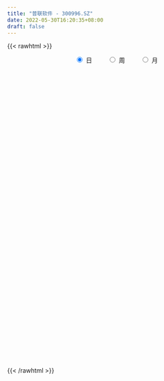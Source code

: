 ```yaml
---
title: "普联软件 - 300996.SZ"
date: 2022-05-30T16:20:35+08:00
draft: false
---
```

{{< rawhtml >}}
    <div style="text-align: center">
        <label style="padding: 1rem;"><input style="margin-right: .5rem" type="radio" name="period" value="D" checked onclick="period_change(this)">日</label>
        <label style="padding: 1rem;"><input style="margin-right: .5rem" type="radio" name="period" value="W" onclick="period_change(this)">周</label>
        <label style="padding: 1rem;"><input style="margin-right: .5rem" type="radio" name="period" value="M" onclick="period_change(this)">月</label>
    </div>
    <div id="chart" style="height: 700px;"></div> 
    <script type="text/javascript">
        const D_v = [142601.96,111900.47,72242.95,81800.28,67051.94,64622.06,124311.1,95463.68,108539.13,84995.01,64079.3,63617.65,51700.39,45457.35,52645.74,56932.58,32060.9,29412.04,27692.77,28873.07,28022.86,24027.59,29975.28,26507.04,40527.64,62276.88,44145.98,32476.55,49147.53,36404.63,59305.63,48139.12,38609.13,39629.66,39500.11,39567.78,41289.82,30405.05,28389.54,23188.71,51110.58,51466.38,85468.37,50717.25,47217.21,30552.26,25749.87,35696.17,25672.83,38298.48,31183.93,52783.72,42134.86,68786.13,50019.7,42070.42,51841.87,39670.7,34430.77,26188.27,32298.66,23941.92,21732.93,40367.74,59920.37,48935.9,97992.09,74725.49,39202.69,40246.09,26915.83,34892.8,38337.08,24047.63,22550.39,34819.37,29261.34,36698.12,53859.85,57507.45,26993.15,23799.8,15595.06,25746.22,17704.24,18199.3,13917.91,13530.52,16225.76,11380.35,14546.75,40065.43,25367.16,23063.21,14669.7,17284.73,18234.17,13781.77,10842.88,10532.2,15412.35,8896.25,14199.1,26988.55,18275.12,21489.85,24735.43,21212.57,29852.92,25080.89,58076.34,56974.24,40743.23,40248.68,30764.33,30582.59,30853.16,35772.03,33298.49,23902.95,24876.71,70221.24,52127.25,35212.88,30666.95,19268.5,13794.46,16917.69,21049.68,12273.19,19635.48,26065.22,20283.31,24446.6,20165.36,14203.26,19223.93,12173.0,14901.15,11984.41,14591.35,10362.75,10769.8,10362.34,18680.17,14750.29,13071.64,16039.02,20184.8,10988.75,12422.66,23704.06,18799.69,129528.75,179447.18,131565.22,88630.58,77169.82,67223.8,76186.47,113593.6,67077.1,65632.71,120099.05,93590.82,85797.23,74718.3,68339.92,43380.14,37790.07,41653.71,35820.18,25896.53,47473.4,45619.23,37273.32,37445.67,24614.51,20680.62,17037.79,17096.06,52720.56,45123.21,29952.28,24865.85,22113.53,18396.4,29620.49,19277.11,25011.33,23802.66,26208.87,20349.21,19576.85,16598.62,27034.69,18422.01,11580.0,24730.16,19614.12,42689.77,52623.37,25796.43,23151.72,21859.64,29565.89,20341.72,18895.01,26773.03,22429.46,22851.06,10285.97,8790.19,12217.53,12982.78,13276.96,16690.04,13973.08,19690.37,31189.25,22252.48,14461.01,41111.87,23746.77,19544.58,20445.45,18393.26,16887.89,13214.65,11862.14,14033.13,11804.03,14127.97,15914.09,28719.9,67724.41,52137.34,32567.51,22663.45]
const D_histogram = [0.0,-0.5801280912,-1.0529234208,-1.2355441056,-1.3953521473,-1.0352978209,-0.2903650911,-0.163849972,0.2522687009,0.4215788932,0.403268697,0.4795642192,0.4570039267,0.3624512327,0.20654777,-0.094015361,-0.2453674183,-0.3526435554,-0.3295719483,-0.4280270543,-0.3632113947,-0.3238920046,-0.2486394591,-0.1855645805,-0.0457097955,0.1796696028,0.3888791385,0.454757368,0.6318204047,0.6642971204,0.409355261,0.1639436566,0.0553401282,-0.024272034,-0.121134162,-0.1951258115,-0.3304035797,-0.4068667393,-0.4937715243,-0.4739113303,-0.3530982107,-0.1487367128,0.1618242754,0.3202533724,0.3157477854,0.2728413837,0.270436821,0.1896962442,0.1171674809,0.1426910088,0.0895370391,0.2086996334,0.1981373633,0.3795460498,0.3851344905,0.3372659827,0.3809982699,0.3228788825,0.2517011624,0.1742391001,0.0480321815,-0.011573959,-0.0256595771,0.0449704116,0.1258689625,0.1369257333,0.3343161315,0.3767942842,0.3392381135,0.3131424897,0.2482974806,0.1085001223,0.0584699278,-0.0341426153,-0.0981600923,-0.0280050217,0.0275829582,0.0622568495,0.0881550581,-0.1794002412,-0.3596432727,-0.5504205342,-0.5936637003,-0.4803928317,-0.3909320546,-0.3523003166,-0.2995434856,-0.2595252598,-0.2044533825,-0.1524375636,-0.0757560861,0.0125318602,0.0291667564,0.0717026028,0.0997635415,0.0987952727,0.0435793523,-0.0396965508,-0.0769322325,-0.0624172275,-0.0991687503,-0.0853307377,-0.0340226883,0.0557851849,0.1283788935,0.1986762387,0.2797655721,0.2941138835,0.3344498732,0.3781272507,0.4522159666,0.5561951934,0.4739092875,0.488343963,0.4595636377,0.4412937593,0.3999840778,0.351147998,0.3320863279,0.2318437912,0.1332892232,0.1873146146,0.0473142288,-0.1145373117,-0.3367265041,-0.454654446,-0.5025360267,-0.4921562701,-0.476788503,-0.4491936527,-0.3797431671,-0.2962722104,-0.1944972771,-0.2170636146,-0.2667920265,-0.2308767346,-0.1898504602,-0.185731385,-0.2278247021,-0.2514720634,-0.2044623325,-0.1674119432,-0.1211635275,-0.0675266054,0.0208155399,0.0330771189,0.0712057082,0.1051343308,0.1381839026,0.1359093423,0.1648085009,0.2025365679,0.242108208,0.5590476583,0.8991362658,1.1589542043,1.176578637,1.1766478451,1.077423318,0.9495523262,0.9014262977,0.5569213229,0.4406239444,0.6103010495,0.547350254,0.4885682227,0.2430161143,-0.1544938033,-0.4309287936,-0.5851599353,-0.7358361264,-0.832531235,-0.8286348533,-0.6850961287,-0.7161786012,-0.6520272361,-0.7025292017,-0.6223763331,-0.5650762514,-0.5074528467,-0.4395378674,-0.4174510901,-0.4866064787,-0.5729762611,-0.6825475866,-0.7446060602,-0.732277787,-0.7012502934,-0.6881229628,-0.6758898782,-0.5751986482,-0.4393938221,-0.3380502568,-0.2169061183,-0.1168980515,0.0108348993,0.044104147,0.0610123346,0.108817406,0.0951786233,0.2694980252,0.2768067297,0.2413656935,0.2238720064,0.1299083566,-0.0199403854,-0.1837057973,-0.1797519474,-0.1522994984,-0.1628262907,-0.2207854448,-0.1998122994,-0.1690344535,-0.1572582335,-0.2212323085,-0.2803514436,-0.4378099518,-0.5538671426,-0.5296254278,-0.5591285221,-0.5043123521,-0.400259628,-0.2541512928,-0.1391218121,-0.020324448,0.0782840909,0.1922485104,0.2540379715,0.2824532808,0.3010336107,0.3384907486,0.3480557322,0.3809634102,0.4329284123,0.4344151027,0.5684826597,0.559707372,0.5097248864,0.4685581111]
const D_fast = [0.0,-0.725160114,-1.4611862988,-1.95269301,-2.4613390885,-2.3601092174,-1.6877677603,-1.6022151343,-1.1230292861,-0.8483243705,-0.7658173925,-0.5696308155,-0.4779401263,-0.4818800122,-0.5861465323,-0.9102135036,-1.1229074155,-1.3183444414,-1.3776658214,-1.583127691,-1.60911488,-1.6507684911,-1.6376758103,-1.6209920769,-1.4925647407,-1.2222679418,-0.9158386214,-0.7362710499,-0.4012529121,-0.2027019162,-0.3553049603,-0.5597306506,-0.654499147,-0.7401793177,-0.8673249862,-0.9900980885,-1.2079767517,-1.3861565961,-1.5965042622,-1.6951219008,-1.6625833339,-1.4954060141,-1.1443889571,-0.905896517,-0.8314651577,-0.8061612134,-0.7409565709,-0.7742730866,-0.8175099797,-0.7563136996,-0.7870834095,-0.6157459069,-0.5767738361,-0.3004786373,-0.1986065739,-0.1621585861,-0.0231767314,-0.0005763982,-0.0088288277,-0.0427311149,-0.1569299882,-0.2194296184,-0.2399301308,-0.1580575392,-0.0456917477,-0.0004035435,0.2805658876,0.4172426112,0.464495969,0.5166859675,0.5139153286,0.4012430009,0.3658302883,0.2646820914,0.1761245914,0.2392784066,0.3017621261,0.3520002296,0.3999372028,0.0875318432,-0.1826220065,-0.5110044015,-0.7026634927,-0.7094908321,-0.7177630685,-0.7672064097,-0.7893354501,-0.8141985393,-0.8102400076,-0.7963335796,-0.7385911236,-0.6471702123,-0.6232436269,-0.5627821298,-0.5097803058,-0.4860497565,-0.5303708388,-0.6235708795,-0.6800396193,-0.6811289213,-0.7426726316,-0.7501673035,-0.7073649262,-0.6036107567,-0.4989223247,-0.3789559199,-0.2279251934,-0.1400484112,-0.0160999532,0.122109237,0.3092519446,0.5522799697,0.5884713857,0.724992052,0.8111026361,0.9031561976,0.9618425355,1.0007934551,1.064753367,1.0224717782,0.9572395159,1.058093561,0.9299217323,0.7394358639,0.4330650455,0.2014734921,0.0279579048,-0.0847014061,-0.1885307648,-0.2732343277,-0.2987196339,-0.2893167298,-0.2361661157,-0.3129983569,-0.4294247755,-0.4512286672,-0.4576650078,-0.4999787789,-0.5990282715,-0.6855436487,-0.6896495009,-0.6944520974,-0.6784945636,-0.6417392928,-0.5481932625,-0.5276624039,-0.4717323875,-0.4115201822,-0.3439246347,-0.3122218595,-0.2421205757,-0.1537583667,-0.0536596745,0.4030416903,0.9679143642,1.5174708539,1.8292399457,2.1234711152,2.2936024176,2.4031195073,2.5803500533,2.3750754092,2.3689340168,2.6911863843,2.7650731522,2.8284331766,2.6436350968,2.2075017284,1.8233345397,1.5228134142,1.1881781915,0.8833502741,0.6800879425,0.652352635,0.4422255121,0.3433700681,0.1172358022,0.0417945875,-0.0421743937,-0.1114142007,-0.1533836882,-0.2356596834,-0.4264666917,-0.6560805394,-0.9362887615,-1.1844987502,-1.3552399237,-1.4995250035,-1.6584284136,-1.8151677985,-1.8582762306,-1.8323198599,-1.8154888589,-1.74857125,-1.677787696,-1.5473460204,-1.5030507359,-1.4708894647,-1.3958800418,-1.3857241687,-1.1440302605,-1.0675198736,-1.0426194865,-1.0041451719,-1.0656317326,-1.220465571,-1.4301574321,-1.4711415691,-1.4817639948,-1.5329973596,-1.646152875,-1.6751328045,-1.6866135719,-1.7141519103,-1.8334340624,-1.9626410584,-2.2295520546,-2.4840760311,-2.5922406732,-2.761525898,-2.8327878161,-2.8287999989,-2.746229487,-2.6659804592,-2.5522642072,-2.4340846455,-2.2720580984,-2.1467591444,-2.047730515,-1.9538917824,-1.8318119573,-1.7352330407,-1.6070845102,-1.4468874049,-1.3367969389,-1.060608717,-0.9294571617,-0.8520084256,-0.7760356732]
const D_slow = [0.0,-0.1450320228,-0.408262878,-0.7171489044,-1.0659869412,-1.3248113965,-1.3974026692,-1.4383651622,-1.375297987,-1.2699032637,-1.1690860895,-1.0491950347,-0.934944053,-0.8443312448,-0.7926943023,-0.8161981426,-0.8775399971,-0.965700886,-1.0480938731,-1.1551006367,-1.2459034853,-1.3268764865,-1.3890363513,-1.4354274964,-1.4468549452,-1.4019375446,-1.3047177599,-1.1910284179,-1.0330733168,-0.8669990366,-0.7646602214,-0.7236743072,-0.7098392752,-0.7159072837,-0.7461908242,-0.7949722771,-0.877573172,-0.9792898568,-1.1027327379,-1.2212105705,-1.3094851232,-1.3466693014,-1.3062132325,-1.2261498894,-1.1472129431,-1.0790025971,-1.0113933919,-0.9639693308,-0.9346774606,-0.8990047084,-0.8766204486,-0.8244455403,-0.7749111995,-0.680024687,-0.5837410644,-0.4994245687,-0.4041750013,-0.3234552806,-0.2605299901,-0.216970215,-0.2049621697,-0.2078556594,-0.2142705537,-0.2030279508,-0.1715607102,-0.1373292768,-0.053750244,0.0404483271,0.1252578555,0.2035434779,0.265617848,0.2927428786,0.3073603606,0.2988247067,0.2742846837,0.2672834282,0.2741791678,0.2897433802,0.3117821447,0.2669320844,0.1770212662,0.0394161327,-0.1089997924,-0.2290980003,-0.326831014,-0.4149060931,-0.4897919645,-0.5546732795,-0.6057866251,-0.643896016,-0.6628350375,-0.6597020725,-0.6524103834,-0.6344847327,-0.6095438473,-0.5848450291,-0.5739501911,-0.5838743288,-0.6031073869,-0.6187116938,-0.6435038813,-0.6648365658,-0.6733422378,-0.6593959416,-0.6273012182,-0.5776321586,-0.5076907655,-0.4341622947,-0.3505498264,-0.2560180137,-0.142964022,-0.0039152237,0.1145620982,0.236648089,0.3515389984,0.4618624382,0.5618584577,0.6496454572,0.7326670391,0.790627987,0.8239502927,0.8707789464,0.8826075036,0.8539731757,0.7697915496,0.6561279381,0.5304939315,0.4074548639,0.2882577382,0.175959325,0.0810235332,0.0069554806,-0.0416688386,-0.0959347423,-0.1626327489,-0.2203519326,-0.2678145476,-0.3142473939,-0.3712035694,-0.4340715853,-0.4851871684,-0.5270401542,-0.5573310361,-0.5742126874,-0.5690088025,-0.5607395227,-0.5429380957,-0.516654513,-0.4821085373,-0.4481312018,-0.4069290766,-0.3562949346,-0.2957678826,-0.156005968,0.0687780984,0.3585166495,0.6526613088,0.9468232701,1.2161790996,1.4535671811,1.6789237555,1.8181540863,1.9283100724,2.0808853348,2.2177228982,2.3398649539,2.4006189825,2.3619955317,2.2542633333,2.1079733495,1.9240143179,1.7158815091,1.5087227958,1.3374487636,1.1584041133,0.9953973043,0.8197650039,0.6641709206,0.5229018577,0.396038646,0.2861541792,0.1817914067,0.060139787,-0.0831042783,-0.2537411749,-0.43989269,-0.6229621367,-0.7982747101,-0.9703054508,-1.1392779203,-1.2830775824,-1.3929260379,-1.4774386021,-1.5316651317,-1.5608896445,-1.5581809197,-1.547154883,-1.5319017993,-1.5046974478,-1.480902792,-1.4135282857,-1.3443266033,-1.2839851799,-1.2280171783,-1.1955400892,-1.2005251855,-1.2464516348,-1.2913896217,-1.3294644963,-1.370171069,-1.4253674302,-1.475320505,-1.5175791184,-1.5568936768,-1.6122017539,-1.6822896148,-1.7917421028,-1.9302088884,-2.0626152454,-2.2023973759,-2.328475464,-2.4285403709,-2.4920781942,-2.5268586472,-2.5319397592,-2.5123687364,-2.4643066088,-2.4007971159,-2.3301837958,-2.2549253931,-2.1703027059,-2.0832887729,-1.9880479203,-1.8798158172,-1.7712120416,-1.6290913767,-1.4891645337,-1.3617333121,-1.2445937843]
const D_data = [['2021-06-03', 37.5391, 41.8328, 37.1711, 48.7947],['2021-06-04', 35.5763, 32.7424, 32.356, 36.6804],['2021-06-07', 31.0372, 30.5343, 30.3625, 32.6811],['2021-06-08', 30.8532, 31.393, 30.3073, 33.9201],['2021-06-09', 30.6753, 29.5651, 29.3198, 31.1599],['2021-06-10', 30.8471, 35.4781, 30.8287, 35.4781],['2021-06-11', 39.7228, 42.575, 38.3365, 42.575],['2021-06-15', 40.0356, 36.803, 36.6742, 40.4772],['2021-06-16', 36.1897, 41.7408, 36.1283, 43.857],['2021-06-17', 39.3179, 40.3177, 37.5391, 42.667],['2021-06-18', 39.3486, 38.5328, 37.5882, 40.8514],['2021-06-21', 37.9807, 40.0724, 37.6618, 42.164],['2021-06-22', 40.0846, 39.2136, 38.3733, 40.1153],['2021-06-23', 39.1339, 38.1954, 37.7231, 39.3118],['2021-06-24', 38.6371, 36.8582, 36.5761, 40.3913],['2021-06-25', 35.4352, 33.7361, 33.6134, 35.9811],['2021-06-28', 33.2884, 34.1226, 33.2884, 34.7421],['2021-06-29', 33.7484, 33.6012, 33.5582, 34.9016],['2021-06-30', 33.5582, 34.5887, 33.5582, 34.7114],['2021-07-01', 34.5213, 32.3989, 32.2211, 34.5213],['2021-07-02', 32.7424, 33.8649, 32.264, 33.8649],['2021-07-05', 34.7175, 33.3681, 32.9694, 34.7175],['2021-07-06', 33.043, 33.7055, 32.7486, 34.5949],['2021-07-07', 33.043, 33.5521, 32.0616, 33.6748],['2021-07-08', 33.4417, 34.7666, 32.6627, 34.9629],['2021-07-09', 35.0856, 36.6804, 34.9629, 39.2566],['2021-07-12', 36.0363, 37.6924, 35.9443, 38.2384],['2021-07-13', 37.306, 36.803, 36.803, 38.1954],['2021-07-14', 36.5577, 39.1339, 36.4902, 40.3423],['2021-07-15', 38.9499, 38.2752, 37.7538, 40.0417],['2021-07-16', 37.0857, 34.3832, 34.0577, 37.7663],['2021-07-19', 33.5349, 33.2686, 31.9568, 33.8801],['2021-07-20', 32.7557, 34.0084, 32.5585, 34.5015],['2021-07-21', 33.5941, 33.7716, 33.17, 34.2352],['2021-07-22', 33.7125, 32.9135, 32.3612, 33.7125],['2021-07-23', 32.9234, 32.4993, 32.4993, 34.2254],['2021-07-26', 32.0456, 30.8324, 30.2801, 32.0554],['2021-07-27', 31.365, 30.5661, 30.4872, 31.9174],['2021-07-28', 30.7239, 29.4812, 28.8992, 30.9113],['2021-07-29', 29.7869, 30.0828, 29.7869, 30.428],['2021-07-30', 31.5426, 31.2171, 31.148, 33.1897],['2021-08-02', 30.1814, 32.7557, 29.6981, 33.5251],['2021-08-03', 32.2527, 35.3004, 32.2527, 38.072],['2021-08-04', 34.324, 34.6791, 33.8604, 35.3103],['2021-08-05', 34.2254, 33.1404, 32.5289, 34.8961],['2021-08-06', 33.3179, 32.6078, 32.2922, 33.6336],['2021-08-09', 32.6177, 33.0615, 32.3711, 33.2489],['2021-08-10', 32.9431, 31.8976, 31.6215, 33.022],['2021-08-11', 32.1639, 31.5722, 31.4143, 32.1639],['2021-08-12', 31.4834, 32.6472, 31.4834, 33.022],['2021-08-13', 32.5486, 31.5524, 31.2368, 32.5486],['2021-08-16', 31.3058, 33.89, 31.1678, 34.0281],['2021-08-17', 33.5349, 32.6078, 32.45, 33.8111],['2021-08-18', 32.0554, 35.6062, 32.0554, 35.8035],['2021-08-19', 35.0144, 34.1267, 33.8308, 35.3892],['2021-08-20', 33.4856, 33.5547, 32.3809, 34.1267],['2021-08-23', 33.6138, 34.9158, 33.2193, 35.9909],['2021-08-24', 34.6692, 33.8308, 33.7421, 34.9158],['2021-08-25', 33.6632, 33.5053, 33.3771, 35.0637],['2021-08-26', 32.9431, 33.1601, 32.4303, 33.9295],['2021-08-27', 32.9925, 32.0554, 31.4242, 32.9925],['2021-08-30', 32.5387, 32.3711, 32.1245, 33.5053],['2021-08-31', 32.1245, 32.6966, 31.4932, 32.8445],['2021-09-01', 32.1442, 33.89, 32.1442, 34.1267],['2021-09-02', 33.4856, 34.4719, 33.2489, 35.6259],['2021-09-03', 35.478, 33.9295, 33.8703, 37.0462],['2021-09-06', 34.6396, 37.0068, 34.5311, 39.4134],['2021-09-07', 36.4939, 36.0007, 35.1229, 36.7898],['2021-09-08', 36.0007, 35.3103, 34.6396, 36.0007],['2021-09-09', 35.5076, 35.5668, 34.7481, 35.8232],['2021-09-10', 35.4681, 35.0933, 34.6692, 35.4681],['2021-09-13', 35.0341, 33.7815, 33.2588, 35.0341],['2021-09-14', 34.0281, 34.5015, 33.5744, 35.4977],['2021-09-15', 34.5213, 33.6336, 33.3179, 34.5213],['2021-09-16', 33.5842, 33.5547, 33.3673, 34.4029],['2021-09-17', 33.6632, 35.2413, 33.387, 35.33],['2021-09-22', 34.7876, 35.4385, 34.5706, 35.9711],['2021-09-23', 35.8232, 35.4977, 34.7678, 36.0796],['2021-09-24', 35.3103, 35.6555, 35.3103, 37.4408],['2021-09-27', 35.4089, 31.3256, 31.2664, 36.0994],['2021-09-28', 30.576, 31.0198, 30.3393, 31.4834],['2021-09-29', 30.9508, 29.5305, 29.4713, 30.9508],['2021-09-30', 29.4516, 30.2801, 29.4516, 30.5267],['2021-10-08', 30.6549, 31.9765, 30.6549, 32.5486],['2021-10-11', 31.9963, 31.8385, 31.5426, 32.3908],['2021-10-12', 31.6806, 31.1974, 30.5267, 32.1048],['2021-10-13', 31.0198, 31.296, 30.8225, 31.6905],['2021-10-14', 31.1974, 31.0889, 30.8324, 31.5623],['2021-10-15', 31.0494, 31.2664, 30.7634, 32.0357],['2021-10-18', 31.079, 31.2861, 30.6746, 31.6708],['2021-10-19', 31.5228, 31.7596, 31.1579, 31.8385],['2021-10-20', 33.3377, 32.233, 32.233, 35.3103],['2021-10-21', 31.7596, 31.5426, 31.4735, 32.4007],['2021-10-22', 31.2861, 31.9765, 31.2664, 32.667],['2021-10-25', 31.7694, 31.9667, 30.931, 31.9864],['2021-10-26', 32.3316, 31.6708, 31.5623, 32.8051],['2021-10-27', 31.6708, 30.8127, 30.4872, 31.868],['2021-10-28', 30.9508, 30.0039, 29.6094, 31.2269],['2021-10-29', 30.0039, 30.1223, 29.7179, 30.428],['2021-11-01', 29.9644, 30.5661, 29.9644, 30.8521],['2021-11-02', 30.7535, 29.708, 29.2642, 30.9212],['2021-11-03', 29.5896, 30.1124, 29.3135, 30.1814],['2021-11-04', 30.3688, 30.6154, 30.0138, 30.6746],['2021-11-05', 31.0889, 31.3946, 30.9508, 31.947],['2021-11-08', 31.2269, 31.6017, 30.645, 31.8089],['2021-11-09', 31.5623, 32.0061, 31.2763, 32.2133],['2021-11-10', 32.0061, 32.667, 31.6215, 32.6966],['2021-11-11', 32.2922, 32.2527, 32.1048, 32.8642],['2021-11-12', 32.2034, 32.9234, 31.9075, 33.0911],['2021-11-15', 33.0023, 33.4363, 33.0023, 33.7914],['2021-11-16', 33.5448, 34.4423, 33.1404, 35.9613],['2021-11-17', 34.3043, 35.695, 33.9295, 35.7147],['2021-11-18', 35.7048, 33.8407, 33.7618, 36.1388],['2021-11-19', 34.1859, 35.2807, 33.8506, 36.4544],['2021-11-22', 34.5213, 35.1229, 34.4226, 35.5076],['2021-11-23', 34.8172, 35.547, 34.8172, 36.0007],['2021-11-24', 36.0007, 35.5076, 34.827, 36.1585],['2021-11-25', 35.5076, 35.5569, 34.6988, 36.4939],['2021-11-26', 35.5766, 36.1191, 34.8961, 36.4544],['2021-11-29', 35.0243, 35.113, 34.6297, 36.1388],['2021-11-30', 35.3892, 34.8566, 34.6002, 35.8627],['2021-12-01', 34.9651, 36.8983, 34.5607, 37.4309],['2021-12-02', 36.129, 34.4522, 33.9591, 36.5531],['2021-12-03', 34.324, 33.456, 33.3377, 34.5114],['2021-12-06', 33.239, 31.5919, 31.4932, 33.3179],['2021-12-07', 31.6905, 31.7596, 31.1678, 31.9371],['2021-12-08', 31.8878, 31.8878, 31.6017, 32.0949],['2021-12-09', 31.8385, 32.1837, 31.7398, 32.3218],['2021-12-10', 32.5979, 31.9765, 31.7102, 32.5979],['2021-12-13', 31.7891, 31.9075, 31.5919, 32.1738],['2021-12-14', 31.7596, 32.3809, 31.6708, 32.6275],['2021-12-15', 32.1738, 32.7064, 32.1738, 33.2193],['2021-12-16', 32.7557, 33.239, 32.5979, 33.3377],['2021-12-17', 33.2094, 31.7201, 31.7201, 33.2094],['2021-12-20', 33.1108, 30.9705, 30.9113, 33.1996],['2021-12-21', 31.0198, 31.7793, 30.9705, 31.8878],['2021-12-22', 31.7694, 31.8483, 31.582, 32.8051],['2021-12-23', 31.8483, 31.3157, 31.296, 32.0357],['2021-12-24', 31.2763, 30.4182, 30.3294, 31.6609],['2021-12-27', 30.4675, 30.2209, 29.9053, 30.7141],['2021-12-28', 30.4083, 30.9212, 30.1814, 31.1974],['2021-12-29', 31.0691, 30.8028, 30.3886, 31.1875],['2021-12-30', 30.7535, 30.9508, 30.7535, 31.3453],['2021-12-31', 30.9902, 31.1579, 30.8521, 31.4045],['2022-01-04', 31.4341, 31.8779, 31.0297, 32.016],['2022-01-05', 31.6609, 31.1382, 30.8817, 32.2034],['2022-01-06', 31.0494, 31.5623, 30.931, 31.7891],['2022-01-07', 31.7694, 31.7004, 31.3946, 31.9568],['2022-01-10', 31.7102, 31.8976, 30.3787, 32.233],['2022-01-11', 31.9272, 31.582, 31.4735, 32.0752],['2022-01-12', 31.9568, 32.1048, 31.6708, 32.3612],['2022-01-13', 32.3316, 32.4894, 31.9371, 33.1207],['2022-01-14', 32.2626, 32.8544, 32.1245, 33.2982],['2022-01-17', 33.5349, 37.5887, 32.8741, 39.3345],['2022-01-18', 41.603, 40.2419, 39.7783, 45.1045],['2022-01-19', 38.2594, 41.7214, 38.1509, 44.562],['2022-01-20', 41.751, 40.449, 39.4529, 42.5302],['2022-01-21', 40.4096, 41.3367, 40.0447, 44.1872],['2022-01-24', 40.3899, 40.883, 39.729, 42.2737],['2022-01-25', 41.751, 40.9126, 39.946, 43.3192],['2022-01-26', 41.1, 42.402, 37.4309, 44.0491],['2022-01-27', 41.4354, 38.4567, 38.3383, 42.0666],['2022-01-28', 39.0287, 40.7351, 38.4567, 43.3883],['2022-02-07', 41.9778, 45.1735, 40.7154, 47.2251],['2022-02-08', 44.5127, 43.3192, 41.751, 44.7395],['2022-02-09', 42.4118, 43.7828, 41.82, 45.9429],['2022-02-10', 43.3981, 41.248, 39.4529, 43.6546],['2022-02-11', 41.2282, 37.9734, 37.8254, 41.2282],['2022-02-14', 37.4901, 37.7564, 36.5432, 38.3679],['2022-02-15', 37.855, 38.0227, 36.9871, 38.7822],['2022-02-16', 38.7427, 36.9969, 36.3459, 38.8216],['2022-02-17', 36.8786, 36.632, 36.1487, 37.4112],['2022-02-18', 36.5136, 37.204, 36.3361, 37.5789],['2022-02-21', 37.3816, 38.9498, 37.1843, 39.157],['2022-02-22', 38.4665, 36.6813, 35.981, 38.4665],['2022-02-23', 36.4544, 37.569, 35.695, 38.0424],['2022-02-24', 36.9969, 35.7542, 34.6199, 37.9635],['2022-02-25', 35.7048, 37.0462, 35.7048, 37.1449],['2022-02-28', 37.1646, 36.7405, 36.0994, 37.7761],['2022-03-01', 36.7799, 36.6912, 36.4051, 37.2534],['2022-03-02', 36.6616, 36.8292, 36.0402, 37.066],['2022-03-03', 38.6441, 36.1881, 36.1881, 38.8512],['2022-03-04', 35.1229, 34.5706, 34.1169, 36.0895],['2022-03-07', 33.8407, 33.5053, 33.0418, 34.2451],['2022-03-08', 33.5251, 32.1541, 32.0357, 34.0182],['2022-03-09', 32.3119, 31.6609, 30.576, 32.667],['2022-03-10', 32.5486, 31.7891, 31.4439, 32.7459],['2022-03-11', 31.1776, 31.4637, 30.4675, 31.5524],['2022-03-14', 30.9902, 30.6746, 30.576, 31.5327],['2022-03-15', 31.0987, 30.0335, 29.8855, 31.3354],['2022-03-16', 30.2406, 30.7732, 29.2148, 30.8719],['2022-03-17', 31.0889, 31.2565, 30.8817, 32.0554],['2022-03-18', 31.2565, 30.9508, 30.2801, 31.2565],['2022-03-21', 31.296, 31.365, 30.8423, 31.6116],['2022-03-22', 31.1184, 31.3453, 30.8225, 31.4834],['2022-03-23', 31.2467, 32.0456, 31.0494, 32.3119],['2022-03-24', 31.8385, 31.0987, 30.9804, 31.8385],['2022-03-25', 31.0987, 30.8521, 30.793, 31.7201],['2022-03-28', 30.9212, 31.2664, 30.0828, 32.1935],['2022-03-29', 31.4143, 30.4576, 30.2406, 31.4143],['2022-03-30', 30.9212, 33.1897, 30.9212, 33.3377],['2022-03-31', 32.1837, 31.6116, 30.8423, 32.5387],['2022-04-01', 31.1776, 31.0198, 30.8916, 31.5623],['2022-04-06', 30.9508, 31.1086, 30.7141, 31.6511],['2022-04-07', 31.148, 29.8165, 29.777, 31.3058],['2022-04-08', 29.5798, 28.3272, 28.268, 30.1716],['2022-04-11', 28.1792, 27.0449, 26.8477, 28.1792],['2022-04-12', 27.331, 28.3863, 26.6405, 28.4061],['2022-04-13', 28.3074, 28.4455, 27.6269, 29.6981],['2022-04-14', 28.2482, 27.6959, 27.3211, 28.5935],['2022-04-15', 27.5874, 26.5616, 26.1375, 27.617],['2022-04-18', 26.3841, 27.0745, 26.1375, 27.2817],['2022-04-19', 26.9364, 26.9759, 26.897, 27.4888],['2022-04-20', 27.1238, 26.5025, 26.3348, 27.5381],['2022-04-21', 25.8909, 25.0328, 25.0131, 26.2362],['2022-04-22', 24.8553, 24.3227, 24.2536, 25.1907],['2022-04-25', 24.0958, 21.9654, 21.9654, 24.0958],['2022-04-26', 21.9752, 21.0777, 21.0284, 22.3895],['2022-04-27', 20.1111, 21.8667, 20.1111, 21.995],['2022-04-28', 21.7977, 20.4366, 19.6771, 21.7977],['2022-04-29', 20.6634, 20.8114, 20.2196, 21.0777],['2022-05-05', 20.8804, 21.1566, 20.2393, 21.5906],['2022-05-06', 20.8903, 21.7484, 20.3774, 23.0997],['2022-05-09', 21.058, 21.5511, 20.9396, 21.8963],['2022-05-10', 21.3045, 21.8076, 20.7423, 21.8667],['2022-05-11', 21.7188, 21.8076, 21.6991, 22.5572],['2022-05-12', 21.5906, 22.3303, 21.5906, 22.3895],['2022-05-13', 22.429, 21.9851, 21.6695, 22.4585],['2022-05-16', 22.1331, 21.6892, 21.5906, 22.4388],['2022-05-17', 21.9654, 21.6004, 21.1073, 21.9654],['2022-05-18', 21.78, 21.93, 21.7, 22.34],['2022-05-19', 21.5, 21.68, 21.03, 22.15],['2022-05-20', 21.77, 22.09, 21.61, 22.16],['2022-05-23', 22.22, 22.61, 22.2, 22.99],['2022-05-24', 22.83, 22.21, 22.2, 23.45],['2022-05-25', 22.21, 24.4, 22.15, 25.38],['2022-05-26', 24.14, 23.18, 22.78, 24.21],['2022-05-27', 23.14, 22.73, 22.34, 23.14],['2022-05-30', 22.64, 22.8, 22.4, 22.9]]
const W_v = [254502.43,410028.33,353077.12,270353.71,146061.64,183314.43,221480.32,205445.8,174383.7,265421.47,156601.28,255794.83,184430.27,194898.86,279082.19,154647.27,119819.31,123895.46,25746.22,79577.73,114422.9,74813.25,76028.45,115565.89,221123.38,161270.6,206341.03,101697.28,102703.8,80666.7,58070.65,62541.12,86099.96,606341.55,389713.6800000001,442545.3199999999,184540.63,192426.13,152658.24,124948.55,114649.18,93212.17,165453.85,74577.25,111290.28,57553.43,103795.22,55572.88,99017.95,65041.92,197063.25,22663.45]
const W_histogram = [0.0,0.6274935613,0.7285061741,0.4444246397,0.2471865473,0.2856153178,0.1428094679,-0.0800542636,-0.302832291,-0.3426097589,-0.4209243312,-0.3231931923,-0.342970549,-0.2192989862,-0.0570293471,0.0562303742,0.1496944686,-0.1439684252,-0.2132468331,-0.2913448788,-0.279578994,-0.3751153439,-0.3325175927,-0.188446002,0.0649773957,0.276574768,0.2267761944,0.0907679474,-0.0142965695,-0.1611472829,-0.1958331881,-0.1705365719,-0.069556975,0.5413992509,0.8590243782,0.8363343958,0.7267686983,0.6058690309,0.3349057318,-0.0569616096,-0.338394082,-0.5086504176,-0.5821382434,-0.7723319416,-0.9647850768,-1.1765716317,-1.4678937492,-1.5065698889,-1.4261226896,-1.2803892103,-1.0643080474,-0.8494119459]
const W_fast = [0.0,0.7843669516,1.0675061079,0.8945307334,0.7590892778,0.8689218778,0.7618183949,0.5189410975,0.2204549973,0.0950250898,-0.0885205653,-0.0715877245,-0.1771077185,-0.1082609022,0.0397514001,0.167068715,0.2979564264,-0.0316985737,-0.1542886898,-0.3052229552,-0.3633518189,-0.5526670048,-0.5931986518,-0.4962385616,-0.2265708149,0.0541702494,0.0610657243,-0.0522505358,-0.160889195,-0.3480267292,-0.4316709315,-0.4490084582,-0.365418105,0.3808879336,0.9132691555,1.099662772,1.1717892491,1.2023568394,1.0151199732,0.6090122294,0.2429812366,-0.0544377035,-0.2734600901,-0.6567367738,-1.0903861781,-1.5963156409,-2.2546111957,-2.6699298076,-2.9460132807,-3.120377104,-3.1703729529,-3.167829838]
const W_slow = [0.0,0.1568733903,0.3389999338,0.4501060938,0.5119027306,0.58330656,0.619008927,0.5989953611,0.5232872883,0.4376348486,0.3324037658,0.2516054678,0.1658628305,0.111038084,0.0967807472,0.1108383407,0.1482619579,0.1122698516,0.0589581433,-0.0138780764,-0.0837728249,-0.1775516609,-0.2606810591,-0.3077925596,-0.2915482106,-0.2224045186,-0.16571047,-0.1430184832,-0.1465926256,-0.1868794463,-0.2358377433,-0.2784718863,-0.29586113,-0.1605113173,0.0542447772,0.2633283762,0.4450205508,0.5964878085,0.6802142414,0.665973839,0.5813753185,0.4542127141,0.3086781533,0.1155951679,-0.1256011013,-0.4197440092,-0.7867174465,-1.1633599187,-1.5198905911,-1.8399878937,-2.1060649056,-2.318417892]
const W_data = [['2021-06-04', 37.5391, 32.7424, 32.356, 48.7947],['2021-06-11', 31.0372, 42.575, 29.3198, 42.575],['2021-06-18', 40.0356, 38.5328, 36.1283, 43.857],['2021-06-25', 37.9807, 33.7361, 33.6134, 42.164],['2021-07-02', 33.2884, 33.8649, 32.2211, 34.9016],['2021-07-09', 34.7175, 36.6804, 32.0616, 39.2566],['2021-07-16', 36.0363, 34.3832, 34.0577, 40.3423],['2021-07-23', 33.5349, 32.4993, 31.9568, 34.5015],['2021-07-30', 32.0456, 31.2171, 28.8992, 33.1897],['2021-08-06', 30.1814, 32.6078, 29.6981, 38.072],['2021-08-13', 32.6177, 31.5524, 31.2368, 33.2489],['2021-08-20', 31.3058, 33.5547, 31.1678, 35.8035],['2021-08-27', 33.6138, 32.0554, 31.4242, 35.9909],['2021-09-03', 32.5387, 33.9295, 31.4932, 37.0462],['2021-09-10', 34.6396, 35.0933, 34.5311, 39.4134],['2021-09-17', 35.0341, 35.2413, 33.2588, 35.4977],['2021-09-24', 34.7876, 35.6555, 34.5706, 37.4408],['2021-09-30', 35.4089, 30.2801, 29.4516, 36.0994],['2021-10-08', 30.6549, 31.9765, 30.6549, 32.5486],['2021-10-15', 31.9963, 31.2664, 30.5267, 32.3908],['2021-10-22', 31.079, 31.9765, 30.6746, 35.3103],['2021-10-29', 31.7694, 30.1223, 29.6094, 32.8051],['2021-11-05', 29.9644, 31.3946, 29.2642, 31.947],['2021-11-12', 31.2269, 32.9234, 30.645, 33.0911],['2021-11-19', 33.0023, 35.2807, 33.0023, 36.4544],['2021-11-26', 34.5213, 36.1191, 34.4226, 36.4939],['2021-12-03', 35.0243, 33.456, 33.3377, 37.4309],['2021-12-10', 33.239, 31.9765, 31.1678, 33.3179],['2021-12-17', 31.7891, 31.7201, 31.5919, 33.3377],['2021-12-24', 33.1108, 30.4182, 30.3294, 33.1996],['2021-12-31', 30.4675, 31.1579, 29.9053, 31.4045],['2022-01-07', 31.4341, 31.7004, 30.8817, 32.2034],['2022-01-14', 31.7102, 32.8544, 30.3787, 33.2982],['2022-01-21', 33.5349, 41.3367, 32.8741, 45.1045],['2022-01-28', 40.3899, 40.7351, 37.4309, 44.0491],['2022-02-11', 41.9778, 37.9734, 37.8254, 47.2251],['2022-02-18', 37.4901, 37.204, 36.1487, 38.8216],['2022-02-25', 37.3816, 37.0462, 34.6199, 39.157],['2022-03-04', 37.1646, 34.5706, 34.1169, 38.8512],['2022-03-11', 33.8407, 31.4637, 30.4675, 34.2451],['2022-03-18', 30.9902, 30.9508, 29.2148, 32.0554],['2022-03-25', 31.296, 30.8521, 30.793, 32.3119],['2022-04-01', 30.9212, 31.0198, 30.0828, 33.3377],['2022-04-08', 30.9508, 28.3272, 28.268, 31.6511],['2022-04-15', 28.1792, 26.5616, 26.1375, 29.6981],['2022-04-22', 26.3841, 24.3227, 24.2536, 27.5381],['2022-04-29', 24.0958, 20.8114, 19.6771, 24.0958],['2022-05-06', 20.8804, 21.7484, 20.2393, 23.0997],['2022-05-13', 21.058, 21.9851, 20.7423, 22.5572],['2022-05-20', 22.1331, 22.09, 21.03, 22.4388],['2022-05-27', 22.22, 22.73, 22.15, 25.38],['2022-06-02', 22.64, 22.8, 22.4, 22.9]]
const M_v = [1377127.3,841520.1799999999,907922.7000000001,826668.24,294560.1,622767.9799999999,500699.7999999999,1144696.3099999998,840192.7000000001,604444.9399999999,373012.61,439359.45]
const M_histogram = [0.0,-0.2151676353,-0.2438424535,-0.4022018574,-0.488481929,-0.2117453853,-0.2596757952,0.3392402062,0.4452970734,0.1634764092,-0.708986585,-1.0881495343]
const M_fast = [0.0,-0.2689595442,-0.3585949757,-0.617504844,-0.8259053978,-0.6021052004,-0.7149545592,-0.0312285062,0.1861526293,-0.0547989326,-1.1045085731,-1.7557089059]
const M_slow = [0.0,-0.0537919088,-0.1147525222,-0.2153029866,-0.3374234688,-0.3903598151,-0.4552787639,-0.3704687124,-0.2591444441,-0.2182753418,-0.395521988,-0.6675593716]
const M_data = [['2021-06-30', 37.5391, 34.5887, 29.3198, 48.7947],['2021-07-30', 34.5213, 31.2171, 28.8992, 40.3423],['2021-08-31', 30.1814, 32.6966, 29.6981, 38.072],['2021-09-30', 32.1442, 30.2801, 29.4516, 39.4134],['2021-10-29', 30.6549, 30.1223, 29.6094, 35.3103],['2021-11-30', 29.9644, 34.8566, 29.2642, 36.4939],['2021-12-31', 34.9651, 31.1579, 29.9053, 37.4309],['2022-01-28', 31.4341, 40.7351, 30.3787, 45.1045],['2022-02-28', 41.9778, 36.7405, 34.6199, 47.2251],['2022-03-31', 36.7799, 31.6116, 29.2148, 38.8512],['2022-04-29', 31.1776, 20.8114, 19.6771, 31.6511],['2022-05-31', 20.8804, 22.8, 20.2393, 25.38]]
        const D_a = [null,null,null,null,29.3198,null,null,null,null,42.667,null,null,null,null,null,null,null,null,null,null,null,null,null,null,null,null,null,null,null,null,null,31.9568,null,null,null,null,null,null,null,null,null,null,38.072,null,null,null,null,null,null,null,null,31.1678,null,null,null,null,35.9909,null,null,null,null,null,31.4932,null,null,null,39.4134,null,null,null,null,null,null,33.3179,null,null,null,null,37.4408,null,null,null,29.4516,null,null,null,null,null,null,null,null,35.3103,null,null,null,null,null,null,null,null,null,29.3135,null,null,null,null,null,null,null,null,null,null,null,null,null,null,null,36.4939,null,null,null,null,null,null,null,31.1678,null,null,null,null,null,null,33.3377,null,null,null,null,null,null,29.9053,null,null,null,null,null,null,null,null,null,null,null,null,null,null,45.1045,null,null,null,null,null,null,null,null,null,null,null,null,null,null,null,null,null,null,null,null,null,34.6199,null,null,null,null,38.8512,null,null,null,null,null,null,null,null,29.2148,null,null,null,null,null,null,null,null,null,33.3377,null,null,null,null,null,null,null,null,null,null,null,null,null,null,null,null,null,null,19.6771,null,null,null,null,null,22.5572,null,null,null,null,null,21.03,null,null,null,null,null,null,null]
const W_a = [null,29.3198,null,null,null,null,40.3423,null,null,null,null,31.1678,null,null,null,null,37.4408,null,null,null,null,null,29.2642,null,null,null,null,null,null,null,null,null,null,null,null,47.2251,null,null,null,null,null,null,null,null,null,null,19.6771,null,null,null,null,null]
const M_a = [null,28.8992,null,null,null,null,null,null,47.2251,null,null,null]
        const D_b = [[{ coord: ['2021-06-09', 38.072] }, { coord: ['2022-03-30', 31.9568] }]]
const W_b = [[{ coord: ['2021-06-11', 37.4408] }, { coord: ['2022-02-11', 31.1678] }]]
const M_b = []
    </script>
{{< /rawhtml >}}